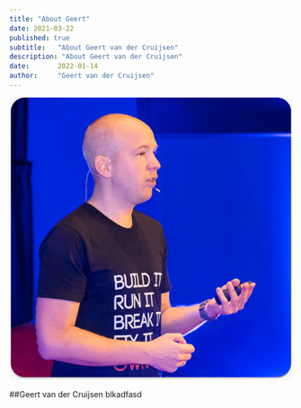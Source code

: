```yaml
---
title: "About Geert"
date: 2021-03-22
published: true
subtitle:   "About Geert van der Cruijsen"
description: "About Geert van der Cruijsen"
date:       2022-01-14
author:     "Geert van der Cruijsen"
---
```


![Geert van der Cruijsen](/img/geert.png) 

##Geert van der Cruijsen
blkadfasd